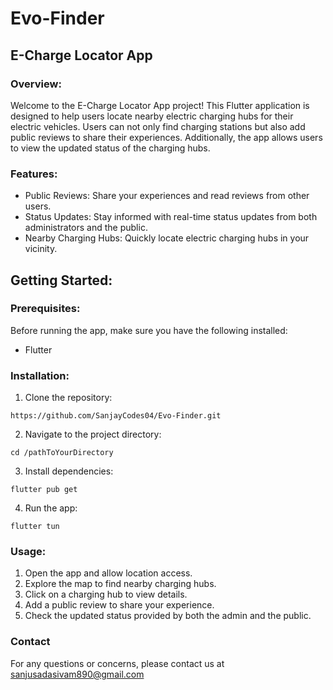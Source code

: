 # Evo-Finder

## E-Charge Locator App

### Overview:

Welcome to the E-Charge Locator App project! This Flutter application is designed to help users locate nearby electric charging hubs for their electric vehicles. Users can not only find charging stations but also add public reviews to share their experiences. Additionally, the app allows users to view the updated status of the charging hubs.

### Features:

- Public Reviews: Share your experiences and read reviews from other users.
- Status Updates: Stay informed with real-time status updates from both administrators and the public.
- Nearby Charging Hubs: Quickly locate electric charging hubs in your vicinity.

## Getting Started:

### Prerequisites:

Before running the app, make sure you have the following installed:
- Flutter

### Installation:

1. Clone the repository:
```
https://github.com/SanjayCodes04/Evo-Finder.git
```
2. Navigate to the project directory:
```
cd /pathToYourDirectory
```
3. Install dependencies:
```
flutter pub get
```
4. Run the app:
```
flutter tun
```

### Usage:
1. Open the app and allow location access.
2. Explore the map to find nearby charging hubs.
3. Click on a charging hub to view details.
4. Add a public review to share your experience.
5. Check the updated status provided by both the admin and the public.

### Contact

For any questions or concerns, please contact us at sanjusadasivam890@gmail.com

